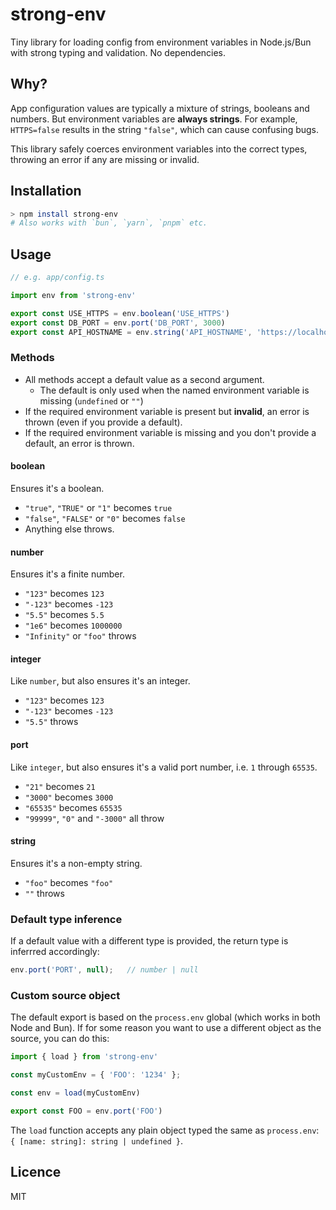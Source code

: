 # strong-env

Tiny library for loading config from environment variables in Node.js/Bun with strong typing and validation. No dependencies.

## Why?

App configuration values are typically a mixture of strings, booleans and numbers. But environment variables are **always strings**. For example, `HTTPS=false` results in the string `"false"`, which can cause confusing bugs.

This library safely coerces environment variables into the correct types, throwing an error if any are missing or invalid.

## Installation

```sh
> npm install strong-env
# Also works with `bun`, `yarn`, `pnpm` etc.
```


## Usage

```ts
// e.g. app/config.ts

import env from 'strong-env'

export const USE_HTTPS = env.boolean('USE_HTTPS')
export const DB_PORT = env.port('DB_PORT', 3000)
export const API_HOSTNAME = env.string('API_HOSTNAME', 'https://localhost')
```

### Methods

- All methods accept a default value as a second argument.
  - The default is only used when the named environment variable is missing (`undefined` or `""`)
- If the required environment variable is present but **invalid**, an error is thrown (even if you provide a default).
- If the required environment variable is missing and you don't provide a default, an error is thrown.

#### boolean

Ensures it's a boolean.

- `"true"`, `"TRUE"` or `"1"` becomes `true`
- `"false"`, `"FALSE"` or `"0"` becomes `false`
- Anything else throws.

#### number

Ensures it's a finite number.

- `"123"` becomes `123`
- `"-123"` becomes `-123`
- `"5.5"` becomes `5.5`
- `"1e6"` becomes `1000000`
- `"Infinity"` or `"foo"` throws

#### integer

Like `number`, but also ensures it's an integer.

- `"123"` becomes `123`
- `"-123"` becomes `-123`
- `"5.5"` throws

#### port

Like `integer`, but also ensures it's a valid port number, i.e. `1` through `65535`.
- `"21"` becomes `21`
- `"3000"` becomes `3000`
- `"65535"` becomes `65535`
- `"99999"`, `"0"` and  `"-3000"` all throw

#### string

Ensures it's a non-empty string.

- `"foo"` becomes `"foo"`
- `""` throws


### Default type inference

If a default value with a different type is provided, the return type is inferrred accordingly:

```ts
env.port('PORT', null);   // number | null
```

### Custom source object

The default export is based on the `process.env` global (which works in both Node and Bun). If for some reason you want to use a different object as the source, you can do this:

```ts
import { load } from 'strong-env'

const myCustomEnv = { 'FOO': '1234' };

const env = load(myCustomEnv)

export const FOO = env.port('FOO')
```

The `load` function accepts any plain object typed the same as `process.env`: `{ [name: string]: string | undefined }`.

## Licence

MIT
